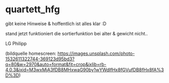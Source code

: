 # quartett_hfg

gibt keine Hinweise & hoffentlich ist alles klar :D

stand jetzt funktioniert die sortierfunktion bei alter & gewicht nicht.. 

LG Philipp 



(bildquelle homescreen: https://images.unsplash.com/photo-1532611322744-369123d95bd3?q=80&w=2970&auto=format&fit=crop&ixlib=rb-4.0.3&ixid=M3wxMjA3fDB8MHxwaG90by1wYWdlfHx8fGVufDB8fHx8fA%3D%3D)